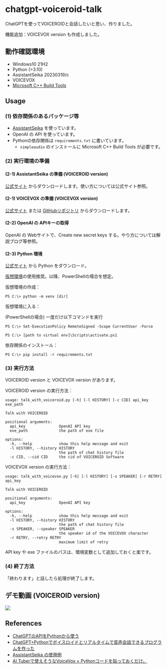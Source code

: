 # chatgpt-voiceroid-talk
 
ChatGPTを使ってVOICEROIDと会話したいと思い、作りました。

機能追加：VOICEVOX version も作成しました。

## 動作確認環境
- Windows10 21H2
- Python (>3.10)
- AssistantSeika 20230319/c
- VOICEVOX
- [Microsoft C++ Build Tools](https://visualstudio.microsoft.com/ja/visual-cpp-build-tools/)

## Usage
### (1) 依存関係のあるパッケージ等
- [AssistantSeika](https://hgotoh.jp/wiki/doku.php/documents/voiceroid/assistantseika/assistantseika-001a) を使っています。
- OpenAI の API を使っています。
- Pythonの依存関係は `requirements.txt` に書いています。
  - `simpleaudio` のインストールに Microsoft C++ Build Tools が必要です。

### (2) 実行環境の準備
#### (2-1) AssistantSeika の準備 (VOICEROID version)
[公式サイト](https://hgotoh.jp/wiki/doku.php/documents/voiceroid/assistantseika/assistantseika-001a) からダウンロードします。使い方については公式サイト参照。

#### (2-1) VOICEVOX の準備 (VOICEVOX version)
[公式サイト](https://voicevox.hiroshiba.jp/) または [GitHubリポジトリ](https://github.com/VOICEVOX/voicevox_engine/releases) からダウンロードします。

#### (2-2) OpenAI の APIキーの取得
OpenAI の Webサイトで、Create new secret keys する。やり方については解説ブログ等参照。

#### (2-3) Python 環境
[公式サイト](https://www.python.org/downloads/) から Python をダウンロード。

[仮想環境](https://www.python.jp/install/windows/venv.html)の使用推奨。以降、PowerShellの場合を想定。

仮想環境の作成：

```
PS C:\> python -m venv [dir] 
```

仮想環境に入る：

(PowerShellの場合) 一度だけ以下コマンドを実行

```
PS C:\> Set-ExecutionPolicy RemoteSigned -Scope CurrentUser -Force
```

```
PS C:\> [path to virtual env]\Scripts\activate.ps1
```

依存関係のインストール：

```
PS C:\> pip install -r requirements.txt
```

### (3) 実行方法
VOICEROID version と VOICEVOX version があります。

VOICEROID version の実行方法：

```
usage: talk_with_voiceroid.py [-h] [-l HISTORY] [-c CID] api_key exe_path

Talk with VOICEROID

positional arguments:
  api_key               OpenAI API key
  exe_path              the path of exe file

options:
  -h, --help            show this help message and exit
  -l HISTORY, --history HISTORY
                        the path of chat history file
  -c CID, --cid CID     the cid of VOICEROID Software
```

VOICEVOX version の実行方法：

```
usage: talk_with_voicevox.py [-h] [-l HISTORY] [-s SPEAKER] [-r RETRY] api_key

Talk with VOICEROID

positional arguments:
  api_key               OpenAI API key

options:
  -h, --help            show this help message and exit
  -l HISTORY, --history HISTORY
                        the path of chat history file
  -s SPEAKER, --speaker SPEAKER
                        the speaker id of the VOICEVOX character
  -r RETRY, --retry RETRY
                        maximum limit of retry
```

API key や exe ファイルのパスは、環境変数として追加しておくと楽です。

### (4) 終了方法
「終わります」と話したら処理が終了します。

## デモ動画 (VOICEROID version)
[![](https://img.youtube.com/vi/PZ-GPs_KCm0/0.jpg)](https://www.youtube.com/watch?v=PZ-GPs_KCm0)

## References
- [ChatGPTのAPIをPythonから使う](https://fuji-pocketbook.net/chatgpt-api-python/)
- [ChatGPT+Pythonでボイスロイドとリアルタイムで音声会話できるプログラムを作った](https://zenn.dev/akashixi/articles/303dd79264e1ff)
- [AssistantSeika の使用例](https://hgotoh.jp/wiki/doku.php/documents/voiceroid/assistantseika/assistantseika-001)
- [AI Tuberで使えそうなVoiceVox × Pythonコードを貼っておくだけ。](https://note.com/mega_gorilla/n/n8cec1ce5ccaa)